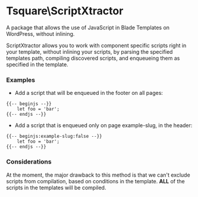 # Tsquare\ScriptXtractor
A package that allows the use of JavaScript in Blade Templates on WordPress, without inlining.

ScriptXtractor allows you to work with component specific scripts right in your template, without inlining your scripts, by parsing the specified templates path, compiling discovered scripts, and enqueueing them as specified in the template.

### Examples
* Add a script that will be enqueued in the footer on all pages:
```blade
{{-- beginjs --}}
    let foo = 'bar';
{{-- endjs --}}
```

* Add a script that is enqueued only on page example-slug, in the header:
```blade
{{-- beginjs:example-slug:false --}}
    let foo = 'bar';
{{-- endjs --}}
```

### Considerations

At the moment, the major drawback to this method is that we can't exclude scripts from compilation, based on conditions in the template. **ALL** of the scripts in the templates will be compiled.
